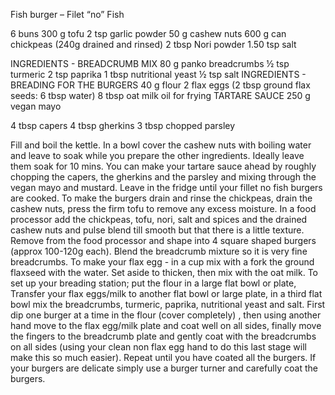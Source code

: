 Fish burger – Filet “no” Fish

6 buns
300 g tofu
2 tsp garlic powder
50 g cashew nuts
600 g can chickpeas (240g drained and rinsed)
2 tbsp Nori powder
1.50 tsp salt

INGREDIENTS - BREADCRUMB MIX
80 g panko breadcrumbs
½ tsp turmeric
2 tsp paprika
1 tbsp nutritional yeast
½ tsp salt
INGREDIENTS - BREADING FOR THE BURGERS
40 g flour
2 flax eggs (2 tbsp ground flax seeds: 6 tbsp water)
8 tbsp oat milk
oil for frying
TARTARE SAUCE
250 g vegan mayo

4 tbsp capers
4 tbsp gherkins
3 tbsp chopped parsley

Fill and boil the kettle. In a bowl cover the cashew nuts with boiling water and leave to soak while you prepare the other ingredients. Ideally leave them soak for 10 mins.
You can make your tartare sauce ahead by roughly chopping the capers, the gherkins and the parsley and mixing through the vegan mayo and mustard. Leave in the fridge until your fillet no fish burgers are cooked.
To make the burgers drain and rinse the chickpeas, drain the cashew nuts, press the firm tofu to remove any excess moisture. In a food processor add the chickpeas, tofu, nori, salt and spices and the drained cashew nuts and pulse blend till smooth but that there is a little texture.
Remove from the food processor and shape into 4 square shaped burgers (approx 100-120g each).
Blend the breadcrumb mixture so it is very fine breadcrumbs.
To make your flax egg - in a cup mix with a fork the ground flaxseed with the water. Set aside to thicken, then mix with the oat milk.
To set up your breading station; put the flour in a large flat bowl or plate, Transfer your flax eggs/milk to another flat bowl or large plate, in a third flat bowl mix the breadcrumbs, turmeric, paprika, nutritional yeast and salt.
First dip one burger at a time in the flour (cover completely) , then using another hand move to the flax egg/milk plate and coat well on all sides, finally move the fingers to the breadcrumb plate and gently coat with the breadcrumbs on all sides (using your clean non flax egg hand to do this last stage will make this so much easier). Repeat until you have coated all the burgers. If your burgers are delicate simply use a burger turner and carefully coat the burgers.
